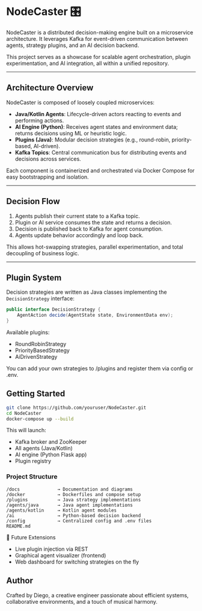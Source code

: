 # NodeCaster 🎛️

NodeCaster is a distributed decision-making engine built on a microservice architecture. It leverages Kafka for event-driven communication between agents, strategy plugins, and an AI decision backend.

This project serves as a showcase for scalable agent orchestration, plugin experimentation, and AI integration, all within a unified repository.

---

## Architecture Overview

NodeCaster is composed of loosely coupled microservices:

- **Java/Kotlin Agents**: Lifecycle-driven actors reacting to events and performing actions.
- **AI Engine (Python)**: Receives agent states and environment data; returns decisions using ML or heuristic logic.
- **Plugins (Java)**: Modular decision strategies (e.g., round-robin, priority-based, AI-driven).
- **Kafka Topics**: Central communication bus for distributing events and decisions across services.

Each component is containerized and orchestrated via Docker Compose for easy bootstrapping and isolation.

---

## Decision Flow

1. Agents publish their current state to a Kafka topic.
2. Plugin or AI service consumes the state and returns a decision.
3. Decision is published back to Kafka for agent consumption.
4. Agents update behavior accordingly and loop back.

This allows hot-swapping strategies, parallel experimentation, and total decoupling of business logic.

---

## Plugin System

Decision strategies are written as Java classes implementing the `DecisionStrategy` interface:

```java
public interface DecisionStrategy {
    AgentAction decide(AgentState state, EnvironmentData env);
}
```

Available plugins:

- RoundRobinStrategy
- PriorityBasedStrategy
- AiDrivenStrategy

You can add your own strategies to /plugins and register them via config or .env.

## Getting Started
```bash
git clone https://github.com/youruser/NodeCaster.git
cd NodeCaster
docker-compose up --build
```

This will launch:

- Kafka broker and ZooKeeper
- All agents (Java/Kotlin)
- AI engine (Python Flask app)
- Plugin registry

### Project Structure
```
/docs              → Documentation and diagrams
/docker            → Dockerfiles and compose setup
/plugins           → Java strategy implementations
/agents/java       → Java agent implementations
/agents/kotlin     → Kotlin agent modules
/ai                → Python-based decision backend
/config            → Centralized config and .env files
README.md
```

🧪 Future Extensions

- Live plugin injection via REST
- Graphical agent visualizer (frontend)
- Web dashboard for switching strategies on the fly

## Author
Crafted by Diego, a creative engineer passionate about efficient systems, collaborative environments, and a touch of musical harmony.
